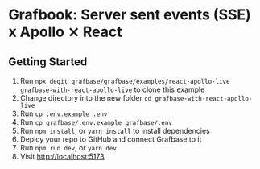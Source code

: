 # Grafbook: Server sent events (SSE) x Apollo ⨯ React

## Getting Started

1. Run `npx degit grafbase/grafbase/examples/react-apollo-live grafbase-with-react-apollo-live` to clone this example
1. Change directory into the new folder `cd grafbase-with-react-apollo-live`
1. Run `cp .env.example .env`
1. Run `cp grafbase/.env.example grafbase/.env`
1. Run `npm install`, or `yarn install` to install dependencies
1. Deploy your repo to GitHub and connect Grafbase to it
1. Run `npm run dev`, or `yarn dev`
1. Visit [http://localhost:5173](http://localhost:5173)
